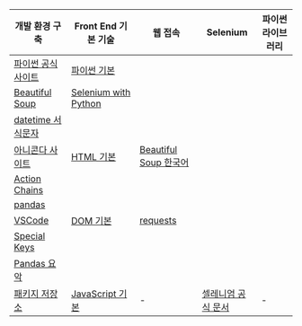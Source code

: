 | 개발 환경 구축 | Front End 기본 기술 | 웹 접속 | Selenium |  파이썬 라이브러리 |
|----------------|---------------------|---------|---------| ---------|
| [파이썬 공식 사이트](https://www.python.org/) | [파이썬 기본](https://www.w3schools.com/python/default.asp) 
|[Beautiful Soup](https://www.crummy.com/software/BeautifulSoup/bs4/doc/index.html) | [Selenium with Python](https://selenium-python.readthedocs.io/) 
| [datetime 서식문자](https://docs.python.org/3/library/datetime.html#strftime-and-strptime-format-codes)
| [아니콘다 사이트](https://anaconda.org/) | [HTML 기본](https://www.w3schools.com/html/) | [Beautiful Soup 한국어](https://www.crummy.com/software/BeautifulSoup/bs4/doc.ko/)
|[Action Chains](https://selenium-python.readthedocs.io/api.html#module-selenium.webdriver.common.action_chains)
| [pandas](https://pandas.pydata.org/pandas-docs/stable/)
| [VSCode](https://code.visualstudio.com/) | [DOM 기본](https://www.w3schools.com/js/js_htmldom.asp) | [requests](https://2.python-requests.org//en/master/) 
|[Special Keys](https://selenium-python.readthedocs.io/api.html#module-selenium.webdriver.common.keys)
| [Pandas 요악](https://github.com/pandas-dev/pandas/blob/master/doc/cheatsheet/Pandas_Cheat_Sheet.pdf)
| [패키지 저장소](https://pypi.org/) | [JavaScript 기본](https://www.w3schools.com/js/default.asp) | - | [셀레니엄 공식 문서](https://www.selenium.dev/documentation/)| - |











